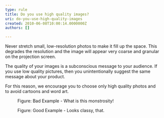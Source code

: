```yaml
---
type: rule
title: Do you use high quality images?
uri: do-you-use-high-quality-images
created: 2010-06-08T10:00:14.0000000Z
authors: []

---
```



Never stretch small, low-resolution photos to make it fill up the space. This degrades the resolution and the image will appear very coarse and granular on the projection screen.

The quality of your images is a subconscious message to your audience. If you use low quality pictures, then you unintentionally suggest the same message about your product.

For this reason, we encourage you to choose only high quality photos and to avoid cartoons and word art.
<dl>    <dt><img alt="" class="ms-rteCustom-ImageArea" src="/Communication/RulesToBetterPowerpointPresentations/PublishingImages/low_d.gif"> </dt>
    <dd class="ms-rteCustom-FigureBad">Figure&#58; Bad Example - What is this monstrosity! </dd></dl><dl>    <dt><img alt="" class="ms-rteCustom-ImageArea" src="/Communication/RulesToBetterPowerpointPresentations/PublishingImages/high_d.jpg"> </dt>
    <dd class="ms-rteCustom-FigureGood">Figure&#58; Good Example - Looks classy, that. </dd></dl>
